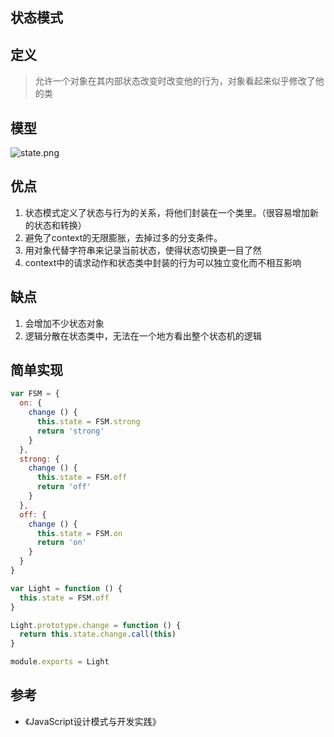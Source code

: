 ## 状态模式
## 定义

> 允许一个对象在其内部状态改变时改变他的行为，对象看起来似乎修改了他的类

## 模型
![state.png](https://upload-images.jianshu.io/upload_images/2973087-3ca08eeeb36267a3.png?imageMogr2/auto-orient/strip%7CimageView2/2/w/1240)

## 优点
1. 状态模式定义了状态与行为的关系，将他们封装在一个类里。（很容易增加新的状态和转换）
2. 避免了context的无限膨胀，去掉过多的分支条件。
3. 用对象代替字符串来记录当前状态，使得状态切换更一目了然
4. context中的请求动作和状态类中封装的行为可以独立变化而不相互影响

## 缺点
1. 会增加不少状态对象
2. 逻辑分散在状态类中，无法在一个地方看出整个状态机的逻辑


## 简单实现
```javascript
var FSM = {
  on: {
    change () {
      this.state = FSM.strong
      return 'strong'
    }
  },
  strong: {
    change () {
      this.state = FSM.off
      return 'off'
    }
  },
  off: {
    change () {
      this.state = FSM.on
      return 'on'
    }
  }
}

var Light = function () {
  this.state = FSM.off
}

Light.prototype.change = function () {
  return this.state.change.call(this)
}

module.exports = Light
```
## 参考

- 《JavaScript设计模式与开发实践》